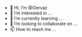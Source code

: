- 👋 Hi, I’m @Oervaz
- 👀 I’m interested in ...
- 🌱 I’m currently learning ...
- 💞️ I’m looking to collaborate on ...
- 📫 How to reach me ...

<!---
Oervaz/Oervaz is a ✨ special ✨ repository because its `README.md` (this file) appears on your GitHub profile.
You can click the Preview link to take a look at your changes.
--->
